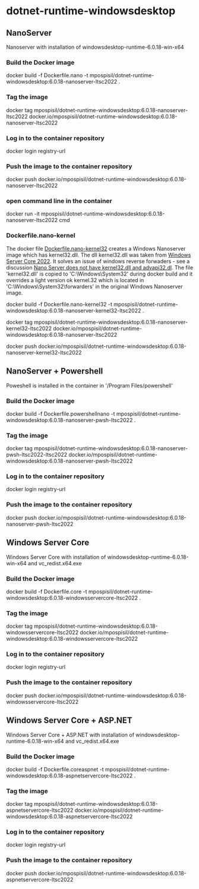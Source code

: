 # dotnet-runtime-windowsdesktop

## NanoServer
Nanoserver with installation of windowsdesktop-runtime-6.0.18-win-x64

### Build the Docker image
docker build -f Dockerfile.nano -t mpospisil/dotnet-runtime-windowsdesktop:6.0.18-nanoserver-ltsc2022 .

### Tag the image

docker tag mpospisil/dotnet-runtime-windowsdesktop:6.0.18-nanoserver-ltsc2022  docker.io/mpospisil/dotnet-runtime-windowsdesktop:6.0.18-nanoserver-ltsc2022 

### Log in to the container repository
docker login registry-url

### Push the image to the container repository
docker push docker.io/mpospisil/dotnet-runtime-windowsdesktop:6.0.18-nanoserver-ltsc2022

### open command line in the container
docker run -it mpospisil/dotnet-runtime-windowsdesktop:6.0.18-nanoserver-ltsc2022 cmd

### Dockerfile.nano-kernel
The docker file [Dockerfile.nano-kernel32](Dockerfile.nano-kernel32) creates a Windows Nanoserver image which has kernel32.dll. The dll kernel32.dll was taken from  [Windows Server Core 2022](https://hub.docker.com/_/microsoft-dotnet-runtime).
It solves an issue of windows reverse forwaders - see a discussion  [Nano Server does not have kernel32.dll and advapi32.dl](https://stackoverflow.com/questions/33467943/running-asp-net-5-on-nano-server-throws-unable-to-load-dll-kernel32/33585300#33585300).
The file 'kernel32.dll' is copied to 'C:\Windows\System32' during docker build and it overrides a light version ok kernel.32 which is located in 'C:\Windows\System32\forwarders' in the original Windows Nanoserver image.

docker build -f Dockerfile.nano-kernel32 -t mpospisil/dotnet-runtime-windowsdesktop:6.0.18-nanoserver-kernel32-ltsc2022 .

docker tag mpospisil/dotnet-runtime-windowsdesktop:6.0.18-nanoserver-kernel32-ltsc2022  docker.io/mpospisil/dotnet-runtime-windowsdesktop:6.0.18-nanoserver-ltsc2022

docker push docker.io/mpospisil/dotnet-runtime-windowsdesktop:6.0.18-nanoserver-kernel32-ltsc2022

## NanoServer + Powershell
Poweshell is installed in the container  in '/Program Files/powershell'

### Build the Docker image
docker build -f Dockerfile.powershellnano -t mpospisil/dotnet-runtime-windowsdesktop:6.0.18-nanoserver-pwsh-ltsc2022 .

### Tag the image

docker tag mpospisil/dotnet-runtime-windowsdesktop:6.0.18-nanoserver-pwsh-ltsc2022-ltsc2022  docker.io/mpospisil/dotnet-runtime-windowsdesktop:6.0.18-nanoserver-pwsh-ltsc2022 

### Log in to the container repository
docker login registry-url

### Push the image to the container repository
docker push docker.io/mpospisil/dotnet-runtime-windowsdesktop:6.0.18-nanoserver-pwsh-ltsc2022

## Windows Server Core
Windows Server Core with installation of windowsdesktop-runtime-6.0.18-win-x64 and vc_redist.x64.exe

### Build the Docker image
docker build -f Dockerfile.core -t mpospisil/dotnet-runtime-windowsdesktop:6.0.18-windowsservercore-ltsc2022 .

### Tag the image

docker tag mpospisil/dotnet-runtime-windowsdesktop:6.0.18-windowsservercore-ltsc2022  docker.io/mpospisil/dotnet-runtime-windowsdesktop:6.0.18-windowsservercore-ltsc2022 

### Log in to the container repository
docker login registry-url

### Push the image to the container repository
docker push docker.io/mpospisil/dotnet-runtime-windowsdesktop:6.0.18-windowsservercore-ltsc2022

## Windows Server Core + ASP.NET
Windows Server Core + ASP.NET with installation of windowsdesktop-runtime-6.0.18-win-x64 and vc_redist.x64.exe

### Build the Docker image
docker build -f Dockerfile.coreaspnet -t mpospisil/dotnet-runtime-windowsdesktop:6.0.18-aspnetservercore-ltsc2022 .

### Tag the image

docker tag mpospisil/dotnet-runtime-windowsdesktop:6.0.18-aspnetservercore-ltsc2022  docker.io/mpospisil/dotnet-runtime-windowsdesktop:6.0.18-aspnetservercore-ltsc2022 

### Log in to the container repository
docker login registry-url

### Push the image to the container repository
docker push docker.io/mpospisil/dotnet-runtime-windowsdesktop:6.0.18-aspnetservercore-ltsc2022